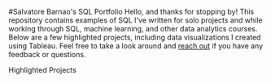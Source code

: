 #Salvatore Barnao's SQL Portfolio
Hello, and thanks for stopping by! This repository contains examples of SQL I've written for solo projects and while working through SQL, machine learning, and other data analytics courses. Below are a few highlighted projects, including data visualizations I created using Tableau. Feel free to take a look around and [reach out]([url](https://www.linkedin.com/in/salvatore-barnao-b4421562/)) if you have any feedback or questions.

Highlighted Projects
